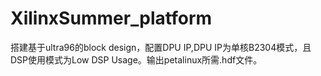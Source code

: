 # XilinxSummer_platform
搭建基于ultra96的block design，配置DPU IP,DPU IP为单核B2304模式，且DSP使用模式为Low DSP Usage。输出petalinux所需.hdf文件。
